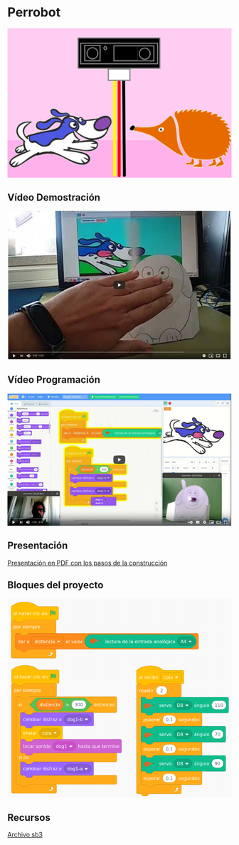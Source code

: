 # Perrobot
![Imagen](https://github.com/lobotic/Proyectitos/blob/master/Echidna/Perrobot/perrete.png)

## Vídeo Demostración
[![Video en Youtube1](https://github.com/lobotic/Proyectitos/blob/master/Echidna/Perrobot/video1.png)](https://www.youtube.com/watch?v=PsizKPQ8358)

## Vídeo Programación
[![Video en Youtube2](https://github.com/lobotic/Proyectitos/blob/master/Echidna/Perrobot/video2.png)](https://www.youtube.com/watch?v=Qmojby52QME)

## Presentación
[Presentación en PDF con los pasos de la construcción](https://github.com/lobotic/Proyectitos/blob/master/Echidna/Perrobot/PerroBot.pdf)

## Bloques del proyecto
![ImagenBloques](https://github.com/lobotic/Proyectitos/blob/master/Echidna/Perrobot/programa%20perrete.png)

## Recursos
[Archivo sb3](https://github.com/lobotic/Proyectitos/blob/master/Echidna/Perrobot/Perrobot.sb3)
